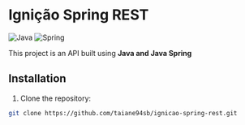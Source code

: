 # Ignição Spring REST
![Java](https://img.shields.io/badge/java-%23ED8B00.svg?style=for-the-badge&logo=openjdk&logoColor=white)
![Spring](https://img.shields.io/badge/spring-%236DB33F.svg?style=for-the-badge&logo=spring&logoColor=white)

This project is an API built using **Java and Java Spring**

## Installation

1. Clone the repository:

```bash
git clone https://github.com/taiane94sb/ignicao-spring-rest.git
```
